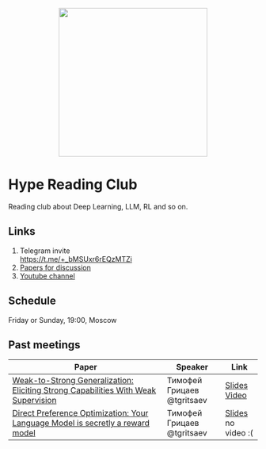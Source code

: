 <p align="center">
<img src="https://i.ibb.co/6RcHQN9/paper-club-logo.jpg" height="300" />
</p>

# Hype Reading Club
Reading club about Deep Learning, LLM, RL and so on.

## Links
1. Telegram invite <br> https://t.me/+_bMSUxr6rEQzMTZi
2. [Papers for discussion](https://docs.google.com/spreadsheets/d/1I7pde9HimxwW5-0te72CDccCd4TW5taV7FyCLFACdVY/edit?usp=sharing)
3. [Youtube channel](https://www.youtube.com/@hype_reading_club)

## Schedule
Friday or Sunday, 19:00, Moscow

## Past meetings
| Paper | Speaker | Link |
| --- | --- | --- |
| [Weak-to-Strong Generalization: Eliciting Strong Capabilities With Weak Supervision](https://arxiv.org/abs/2312.09390) | Тимофей Грицаев <br>@tgritsaev | [Slides](https://disk.yandex.ru/i/WznSbpPXWG0FfA) <br> [Video](https://www.youtube.com/watch?v=fYS7QGBfozg&ab_channel=HypeReadingClub) |
| [Direct Preference Optimization: Your Language Model is secretly a reward model](https://arxiv.org/pdf/2305.18290.pdf) | Тимофей Грицаев <br>@tgritsaev | [Slides](https://disk.yandex.ru/i/6HCPa14yuXmNFQ) <br> no video :( |

